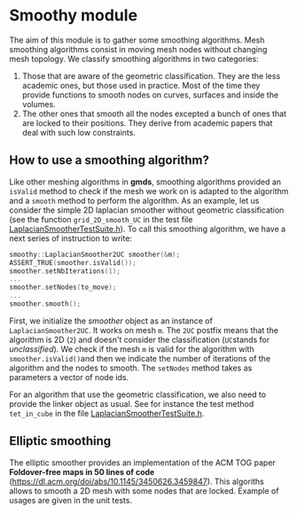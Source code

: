 # Smoothy module

The aim of this module is to gather some smoothing algorithms. Mesh smoothing algorithms consist in moving mesh nodes without changing mesh topology. We classify smoothing algorithms in two categories: 
1. Those that are aware of the geometric classification. They are the less academic ones, but those used in practice. Most of the time they provide functions to smooth nodes on curves, surfaces and inside the volumes.
2. The other ones that smooth all the nodes excepted a bunch of ones that are locked to their positions. They derive from academic papers that deal with such low constraints.

## How to use a smoothing algorithm? 
Like other meshing algorithms in **gmds**, smoothing algorithms provided an `isValid` method to check if the mesh we work
on is adapted to the algorithm and a `smooth` method to perform the algorithm. As an example, let us consider the simple 2D 
laplacian smoother without geometric classification (see the function `grid_2D_smooth_UC` in the test file [LaplacianSmootherTestSuite.h](../../../smoothy/tst/LaplacianSmootherTestSuite.h)). To call this 
smoothing algorithm, we have a next series of instruction to write:
```c++
smoothy::LaplacianSmoother2UC smoother(&m);
ASSERT_TRUE(smoother.isValid());
smoother.setNbIterations(1);
...
smoother.setNodes(to_move);
...
smoother.smooth();
```
First, we initialize the *smoother* object as an instance of `LaplacianSmoother2UC`. It works on mesh `m`. The `2UC` 
postfix means that the algorithm is 2D (`2`) and doesn't consider the classification (`UC`stands for *unclassified*).
We check if the mesh `m` is valid for the algorithm with `smoother.isValid()`and then we indicate the number of iterations of the algorithm and the nodes to smooth. The `setNodes` method takes as parameters
a vector of node ids.

For an algorithm that use the geometric classification, we also need to provide the linker object as usual. See 
for instance the test method `tet_in_cube` in the file [LaplacianSmootherTestSuite.h](../../../smoothy/tst/LaplacianSmootherTestSuite.h).
## Elliptic smoothing
The elliptic smoother provides an implementation of the ACM TOG paper **Foldover-free maps in 50 lines of code** (https://dl.acm.org/doi/abs/10.1145/3450626.3459847).
This algoriths allows to smooth a 2D mesh with some nodes that are locked. Example of usages are given in the unit tests.